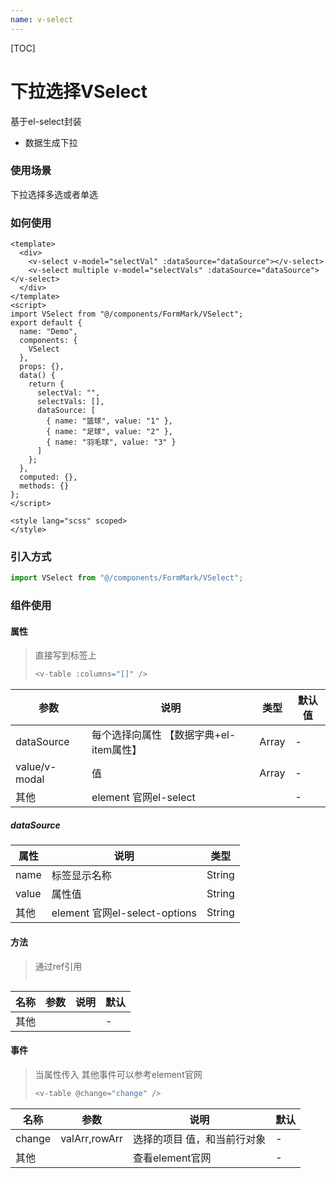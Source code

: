 ```yaml
---
name: v-select
---
```


[TOC]

# 下拉选择VSelect

基于el-select封装

- 数据生成下拉

  

### 使用场景

下拉选择多选或者单选

### 如何使用

```vue
<template>
  <div>
    <v-select v-model="selectVal" :dataSource="dataSource"></v-select>
    <v-select multiple v-model="selectVals" :dataSource="dataSource"></v-select>
  </div>
</template>
<script>
import VSelect from "@/components/FormMark/VSelect";
export default {
  name: "Demo",
  components: {
    VSelect
  },
  props: {},
  data() {
    return {
      selectVal: "",
      selectVals: [],
      dataSource: [
        { name: "篮球", value: "1" },
        { name: "足球", value: "2" },
        { name: "羽毛球", value: "3" }
      ]
    };
  },
  computed: {},
  methods: {}
};
</script>

<style lang="scss" scoped>
</style>

```

### 引入方式

```javascript
import VSelect from "@/components/FormMark/VSelect";
```

### 组件使用

#### 属性

> 直接写到标签上 
>
> ```js
> <v-table :columns="[]" />
> ```

| 参数          | 说明                                    | 类型  | 默认值 |
| ------------- | --------------------------------------- | ----- | ------ |
| dataSource    | 每个选择向属性 【数据字典+el-item属性】 | Array | -      |
| value/v-modal | 值                                      | Array | -      |
| 其他          | element 官网el-select                   |       | -      |

##### dataSource

| 属性  | 说明                          | 类型   |
| ----- | ----------------------------- | ------ |
| name  | 标签显示名称                  | String |
| value | 属性值                        | String |
| 其他  | element 官网el-select-options | String |

#### 方法

> 通过ref引用
>
> ```js
> 
> ```
> 

| 名称 | 参数 | 说明 | 默认 |
| ---- | ---- | ---- | ---- |
| 其他 |      |      | -    |

#### 事件

>当属性传入 其他事件可以参考element官网
>
>```js
><v-table @change="change" />
>```

| 名称   | 参数          | 说明                        | 默认 |
| ------ | ------------- | --------------------------- | ---- |
| change | valArr,rowArr | 选择的项目 值，和当前行对象 | -    |
| 其他   |               | 查看element官网             | -    |

